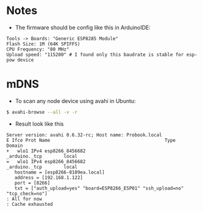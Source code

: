 # Notes
- The firmware should be config like this in ArduinoIDE:
```
Tools -> Boards: "Generic ESP8285 Module"
Flash Size: 1M (64K SPIFFS)
CPU Frequency: "80 MHz"
Upload speed: "115200" # I found only this baudrate is stable for esp-pow device
```

# mDNS
- To scan any node device using avahi in Ubuntu:

```bash
$ avahi-browse --all -v -r
```

- Result look like this
```
Server version: avahi 0.6.32-rc; Host name: Probook.local
E Ifce Prot Name                                          Type                 Domain
+   wlo1 IPv4 esp8266_8456682                               _arduino._tcp        local
=   wlo1 IPv4 esp8266_8456682                               _arduino._tcp        local
   hostname = [esp8266-8109ea.local]
   address = [192.168.1.122]
   port = [8266]
   txt = ["auth_upload=yes" "board=ESP8266_ESP01" "ssh_upload=no" "tcp_check=no"]
: All for now
: Cache exhausted
```

